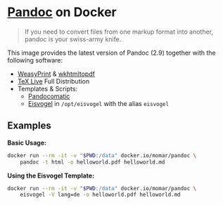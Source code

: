 # [Pandoc](https://pandoc.org/) on Docker

> If you need to convert files from one markup format into another,
> pandoc is your swiss-army knife.

This image provides the latest version of Pandoc (2.9) together with the
following software:
- [WeasyPrint](https://weasyprint.org/) &
  [wkhtmltopdf](https://pandoc.org/MANUAL.html)
- [TeX Live](https://www.tug.org/texlive/) Full Distribution
- Templates & Scripts:
  - [Pandocomatic](https://heerdebeer.org/Software/markdown/pandocomatic/)
  - [Eisvogel](https://github.com/Wandmalfarbe/pandoc-latex-template)
    in `/opt/eisvogel` with the alias `eisvogel` 

## Examples
**Basic Usage:**
```bash
docker run --rm -it -v "$PWD:/data" docker.io/momar/pandoc \
    pandoc -t html -o helloworld.pdf helloworld.md
```

**Using the Eisvogel Template:**
```bash
docker run --rm -it -v "$PWD:/data" docker.io/momar/pandoc \
    eisvogel -V lang=de -o helloworld.pdf helloworld.md
```
